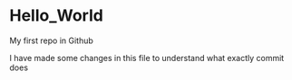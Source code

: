 # Hello_World
My first repo in Github

I have made some changes in this file to understand what exactly commit does
